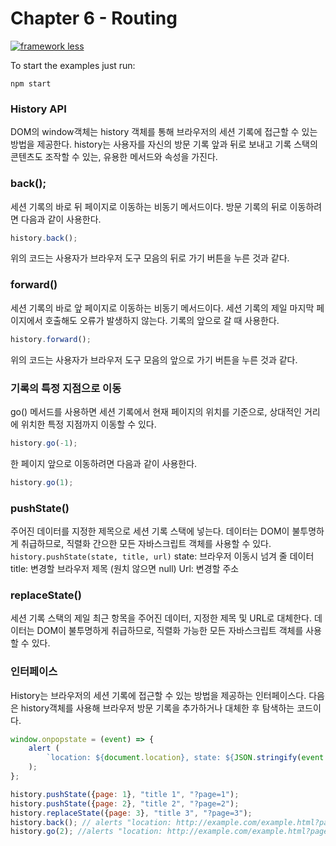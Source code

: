 #  Chapter 6 - Routing

[![framework less](https://file-blyuofkggj.now.sh)](https://github.com/frameworkless-movement/manifesto)

To start the examples just run:
    
    npm start

### History API

DOM의 window객체는 history 객체를 통해 브라우저의 세션 기록에 접근할 수 있는 방법을 제공한다.
history는 사용자를 자신의 방문 기록 앞과 뒤로 보내고 기록 스택의 콘텐츠도 조작할 수 있는, 유용한 메서드와 속성을 가진다.

### back();
세션 기록의 바로 뒤 페이지로 이동하는 비동기 메서드이다.
방문 기록의 뒤로 이동하려면 다음과 같이 사용한다.
```js
history.back();
```
위의 코드는 사용자가 브라우저 도구 모음의 뒤로 가기 버튼을 누른 것과 같다.

### forward()
세션 기록의 바로 앞 페이지로 이동하는 비동기 메서드이다. 세션 기록의 제일 마지막 페이지에서 호출해도 오류가 발생하지 않는다.
기록의 앞으로 갈 때 사용한다.
```js
history.forward();
```
위의 코드는 사용자가 브라우저 도구 모음의 앞으로 가기 버튼을 누른 것과 같다.

### 기록의 특정 지점으로 이동
go() 메서드를 사용하면 세션 기록에서 현재 페이지의 위치를 기준으로, 상대적인 거리에 위치한 특정 지점까지 이동할 수 있다.
```js
history.go(-1);
```
한 페이지 앞으로 이동하려면 다음과 같이 사용한다.
```js
history.go(1);
```

### pushState()
주어진 데이터를 지정한 제목으로 세션 기록 스택에 넣는다.
데이터는 DOM이 불투명하게 취급하므로, 직렬화 간으한 모든 자바스크립트 객체를 사용할 수 있다.
`history.pushState(state, title, url)`
state: 브라우저 이동시 넘겨 줄 데이터
title: 변경할 브라우저 제목 (원치 않으면 null)
Url: 변경할 주소

### replaceState()

세션 기록 스택의 제일 최근 항목을 주어진 데이터, 지정한 제목 및 URL로 대체한다. 데이터는 DOM이 불투명하게 취급하므로,
직렬화 가능한 모든 자바스크립트 객체를 사용할 수 있다.

### 인터페이스
History는 브라우저의 세션 기록에 접근할 수 있는 방법을 제공하는 인터페이스다.
다음은 history객체를 사용해 브라우저 방문 기록을 추가하거나 대체한 후 탐색하는 코드이다.
```js
window.onpopstate = (event) => {
    alert (
        `location: ${document.location}, state: ${JSON.stringify(event.state)}`,
    );
};

history.pushState({page: 1}, "title 1", "?page=1");
history.pushState({page: 2}, "title 2", "?page=2");
history.replaceState({page: 3}, "title 3", "?page=3");
history.back(); // alerts "location: http://example.com/example.html?page=1, state: {"page: '1"}
history.go(2); //alerts "location: http://example.com/example.html?page=3, state: {"page":3}"
```